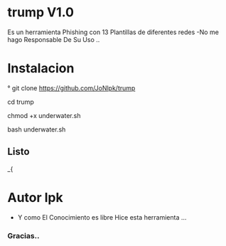 # trump V1.0
Es un herramienta Phishing con 13 Plantillas de diferentes redes 
-No me hago Responsable  De Su Uso ..
# Instalacion 

° git clone https://github.com/JoNlpk/trump

cd trump

chmod +x underwater.sh

bash underwater.sh

## Listo
_{
# Autor lpk
- Y como El Conocimiento es libre Hice esta herramienta ... 

### Gracias..

